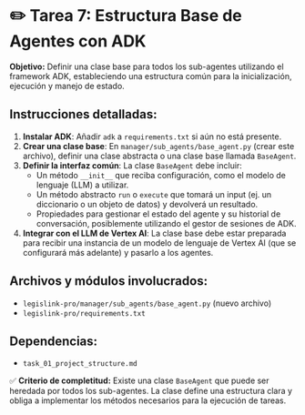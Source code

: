 # ✏️ Tarea 7: Estructura Base de Agentes con ADK

**Objetivo:** Definir una clase base para todos los sub-agentes utilizando el framework ADK, estableciendo una estructura común para la inicialización, ejecución y manejo de estado.

## Instrucciones detalladas:
1.  **Instalar ADK**: Añadir `adk` a `requirements.txt` si aún no está presente.
2.  **Crear una clase base**: En `manager/sub_agents/base_agent.py` (crear este archivo), definir una clase abstracta o una clase base llamada `BaseAgent`.
3.  **Definir la interfaz común**: La clase `BaseAgent` debe incluir:
    -   Un método `__init__` que reciba configuración, como el modelo de lenguaje (LLM) a utilizar.
    -   Un método abstracto `run` o `execute` que tomará un input (ej. un diccionario o un objeto de datos) y devolverá un resultado.
    -   Propiedades para gestionar el estado del agente y su historial de conversación, posiblemente utilizando el gestor de sesiones de ADK.
4.  **Integrar con el LLM de Vertex AI**: La clase base debe estar preparada para recibir una instancia de un modelo de lenguaje de Vertex AI (que se configurará más adelante) y pasarlo a los agentes.

## Archivos y módulos involucrados:
-   `legislink-pro/manager/sub_agents/base_agent.py` (nuevo archivo)
-   `legislink-pro/requirements.txt`

## Dependencias:
-   `task_01_project_structure.md`

✅ **Criterio de completitud:** Existe una clase `BaseAgent` que puede ser heredada por todos los sub-agentes. La clase define una estructura clara y obliga a implementar los métodos necesarios para la ejecución de tareas. 